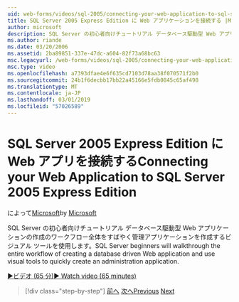 ```yaml
---
uid: web-forms/videos/sql-2005/connecting-your-web-application-to-sql-server-2005-express-edition
title: SQL Server 2005 Express Edition に Web アプリケーションを接続する |Microsoft Docs
author: microsoft
description: SQL Server の初心者向けチュートリアル データベース駆動型 Web アプリケーションの作成のワークフロー全体され、administrat をすばやく作成するビジュアル ツールを使用しています.
ms.author: riande
ms.date: 03/20/2006
ms.assetid: 2ba89851-337e-47dc-a604-82f73a68bc63
msc.legacyurl: /web-forms/videos/sql-2005/connecting-your-web-application-to-sql-server-2005-express-edition
msc.type: video
ms.openlocfilehash: a7393dfae4e6f635cd7103d78aa38f070571f2b0
ms.sourcegitcommit: 24b1f6decbb17bb22a45166e5fdb0845c65af498
ms.translationtype: MT
ms.contentlocale: ja-JP
ms.lasthandoff: 03/01/2019
ms.locfileid: "57026589"
---
```

<a name="connecting-your-web-application-to-sql-server-2005-express-edition"></a><span data-ttu-id="6f56c-103">SQL Server 2005 Express Edition に Web アプリを接続する</span><span class="sxs-lookup"><span data-stu-id="6f56c-103">Connecting your Web Application to SQL Server 2005 Express Edition</span></span>
====================
<span data-ttu-id="6f56c-104">によって[Microsoft](https://github.com/microsoft)</span><span class="sxs-lookup"><span data-stu-id="6f56c-104">by [Microsoft](https://github.com/microsoft)</span></span>

<span data-ttu-id="6f56c-105">SQL Server の初心者向けチュートリアル データベース駆動型 Web アプリケーションの作成のワークフロー全体をすばやく管理アプリケーションを作成するビジュアル ツールを使用します。</span><span class="sxs-lookup"><span data-stu-id="6f56c-105">SQL Server beginners will walkthrough the entire workflow of creating a database driven Web application and use visual tools to quickly create an administration application.</span></span>

[<span data-ttu-id="6f56c-106">&#9654;ビデオ (65 分)</span><span class="sxs-lookup"><span data-stu-id="6f56c-106">&#9654; Watch video (65 minutes)</span></span>](https://channel9.msdn.com/Blogs/ASP-NET-Site-Videos/connecting-your-web-application-to-sql-server-2005-express-edition)

> [!div class="step-by-step"]
> <span data-ttu-id="6f56c-107">[前へ](understanding-security-and-network-connectivity.md)
> [次へ](using-sql-server-management-studio.md)</span><span class="sxs-lookup"><span data-stu-id="6f56c-107">[Previous](understanding-security-and-network-connectivity.md)
[Next](using-sql-server-management-studio.md)</span></span>
